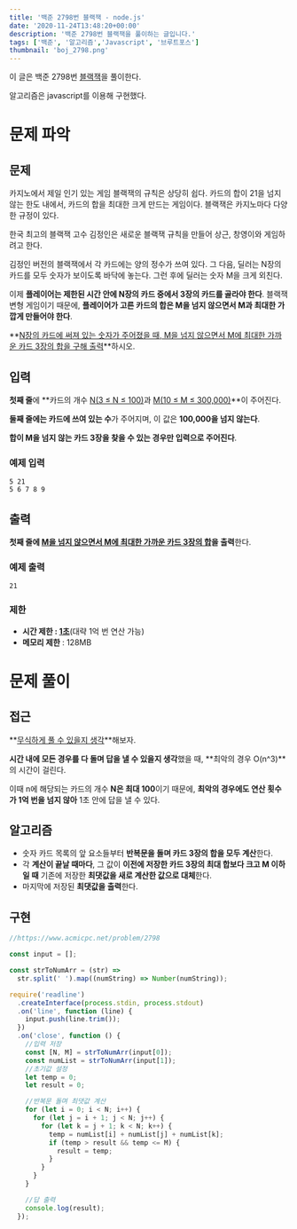 ```yaml
---
title: '백준 2798번 블랙잭 - node.js'
date: '2020-11-24T13:48:20+00:00'
description: '백준 2798번 블랙잭을 풀이하는 글입니다.'
tags: ['백준', '알고리즘','Javascript', '브루트포스']
thumbnail: 'boj_2798.png'
---
```


이 글은 백준 2798번 [블랙잭](https://www.acmicpc.net/problem/2798)을 풀이한다.

알고리즘은 javascript를 이용해 구현했다.

# 문제 파악

## 문제

카지노에서 제일 인기 있는 게임 블랙잭의 규칙은 상당히 쉽다. 카드의 합이 21을 넘지 않는 한도 내에서, 카드의 합을 최대한 크게 만드는 게임이다. 블랙잭은 카지노마다 다양한 규정이 있다.

한국 최고의 블랙잭 고수 김정인은 새로운 블랙잭 규칙을 만들어 상근, 창영이와 게임하려고 한다.

김정인 버전의 블랙잭에서 각 카드에는 양의 정수가 쓰여 있다. 그 다음, 딜러는 N장의 카드를 모두 숫자가 보이도록 바닥에 놓는다. 그런 후에 딜러는 숫자 M을 크게 외친다.

이제 **플레이어는 제한된 시간 안에 N장의 카드 중에서 3장의 카드를 골라야 한다**. 블랙잭 변형 게임이기 때문에, **플레이어가 고른 카드의 합은 M을 넘지 않으면서 M과 최대한 가깝게 만들어야 한다**.

**<u>N장의 카드에 써져 있는 숫자가 주어졌을 때, M을 넘지 않으면서 M에 최대한 가까운 카드 3장의 합을 구해 출력</u>**하시오.

## 입력

**첫째 줄**에 **카드의 개수 <u>N(3 ≤ N ≤ 100)</u>과 <u>M(10 ≤ M ≤ 300,000)</u>**이 주어진다.

**둘째 줄에는 카드에 쓰여 있는 수**가 주어지며, 이 값은 **100,000을 넘지 않는다**.

**합이 M을 넘지 않는 카드 3장을 찾을 수 있는 경우만 입력으로 주어진다**.

### 예제 입력

```
5 21
5 6 7 8 9
```

## 출력

**첫째 줄에 <u>M을 넘지 않으면서 M에 최대한 가까운 카드 3장의 합</u>을 출력**한다.

### 예제 출력

```
21
```

### 제한

- **시간 제한 : <u>1초</u>**(대략 1억 번 연산 가능)
- **메모리 제한** : 128MB

# 문제 풀이

## 접근

**<u>무식하게 풀 수 있을지 생각</u>**해보자.

**시간 내에 모든 경우를 다 돌며 답을 낼 수 있을지 생각**했을 때, **최악의 경우 O(n^3)**의 시간이 걸린다.

이때 n에 해당되는 카드의 개수 **N은 최대 100**이기 때문에, **최악의 경우에도 연산 횟수가 1억 번을 넘지 않아** 1초 안에 답을 낼 수 있다.

## 알고리즘

- 숫자 카드 목록의 앞 요소들부터 **반복문을 돌며 카드 3장의 합을 모두 계산**한다.
- 각 **계산이 끝날 때마다**, 그 값이 **이전에 저장한 카드 3장의 최대 합보다 크고 M 이하일 때** 기존에 저장한 **최댓값을 새로 계산한 값으로 대체**한다.
- 마지막에 저장된 **최댓값을 출력**한다.

## 구현

```jsx
//https://www.acmicpc.net/problem/2798

const input = [];

const strToNumArr = (str) =>
  str.split(' ').map((numString) => Number(numString));

require('readline')
  .createInterface(process.stdin, process.stdout)
  .on('line', function (line) {
    input.push(line.trim());
  })
  .on('close', function () {
    //입력 저장
    const [N, M] = strToNumArr(input[0]);
    const numList = strToNumArr(input[1]);
    //초기값 설정
    let temp = 0;
    let result = 0;

    //반복문 돌며 최댓값 계산
    for (let i = 0; i < N; i++) {
      for (let j = i + 1; j < N; j++) {
        for (let k = j + 1; k < N; k++) {
          temp = numList[i] + numList[j] + numList[k];
          if (temp > result && temp <= M) {
            result = temp;
          }
        }
      }
    }

    //답 출력
    console.log(result);
  });
```
